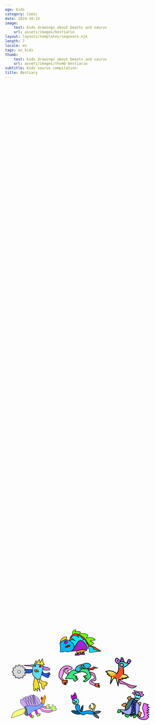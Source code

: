 ```yaml
---
age: kids
category: Comic
date: 2024-10-15
image:
    text: Kids drawings about beasts and saurus
    url: assets/images/bestiario
layout: layouts/templates/sequence.njk
length: 7
locale: en
tags: en_kids
thumb:
    text: Kids drawings about beasts and saurus
    url: assets/images/thumb-bestiario
subtitle: Kids saurus compilation.
title: Bestiary
---
```


<svg xmlns="http://www.w3.org/2000/svg" xml:space="preserve" style="height:100%;fill-rule:evenodd;clip-rule:evenodd;stroke-linecap:round;stroke-linejoin:round;stroke-miterlimit:1.5" viewBox="0 0 1280 800">
<path d="M642.822 375.592c-4.55-26.263 16.242-60.528 32.672-64.664 16.43-4.135 43.865-10.698 57.328 1.331 13.464 12.029 45.109 36.367 78.669 17.336-1.286-.047 13.118 22.891 22.667 26-1.591-1.37-37.852 53.935-106.003 68.664-1.544-2.266 25.433 84.422 4.003 132.669-.253-1.531 67.591-4.159 100 61.334.25-1.495-58.664 4.666-58.664 4.666l20.667 14-88.006-1.336 22.672 14.003-85.333 8.667-10 122-36.669-136.667s-28.888-27.82-48-12-66.664 110.667-66.664 110.667l24.666-139.334-54.672-22.669 8.672-11.331-39.338-14.669 18.005-16.664-46.667-32.667s101.92-54.984 211.334 41.334c-1.836-2.383 59.169-52.308 38.661-170.67Z" style="fill:#f4c12a;stroke:#000;stroke-width:13.27px" transform="matrix(.43349 0 0 .43349 674.042 153.855)"/><path d="M442.155 537.592s144.144-14.547 158.003 14.003c.508-3.167-91.229-93.675-202.003-46.003.87-.328 44 32 44 32ZM686.822 600.259l136.669 14.003s-11.606-58.886-93.794-63.394c-5.862.045-42.875 49.391-42.875 49.391Z" style="fill:#ffe779" transform="matrix(.43349 0 0 .43349 674.042 153.855)"/><path d="m504.161 603.595-16.006 131.331 64.438-110.638s-4.768-38.417-48.432-20.693ZM597.491 644.928s26.198-41.528 49.334 13.334c.14 3.234-13.998 116-13.998 116l-35.336-129.334Z" style="fill:#a3ff79" transform="matrix(.43349 0 0 .43349 674.042 153.855)"/><path d="m646.822 418.926 82.669 9.336 11.99 108.789-97.987 118.544-43.333-14.667-41.334-16-50-20.666 95.328-60.003 36.003-69.997 6.664-55.336Z" style="fill:#f4502a" transform="matrix(.43349 0 0 .43349 674.042 153.855)"/><path d="M682.825 314.262s-33.638 5.95-40.003 40.664c-6.365 34.713 6.672 67.336 6.672 67.336l80.667 6 104.664-72-20.664-27.334-47.334 2.667-41.336-24.667-42.666 7.334Z" style="fill:#39e9ff" transform="matrix(.43349 0 0 .43349 674.042 153.855)"/><path d="M642.822 375.592c-4.55-26.263 16.242-60.528 32.672-64.664 16.43-4.135 43.865-10.698 57.328 1.331 13.464 12.029 45.109 36.367 78.669 17.336-1.286-.047 13.118 22.891 22.667 26-1.591-1.37-37.852 53.935-106.003 68.664-1.544-2.266 25.433 84.422 4.003 132.669-.253-1.531 67.591-4.159 100 61.334.25-1.495-58.664 4.666-58.664 4.666l20.667 14-88.006-1.336 22.672 14.003-85.333 8.667-10 122-36.669-136.667s-28.888-27.82-48-12-66.664 110.667-66.664 110.667l24.666-139.334-54.672-22.669 8.672-11.331-39.338-14.669 18.005-16.664-46.667-32.667s101.92-54.984 211.334 41.334c-1.836-2.383 59.169-52.308 38.661-170.67Z" style="fill:none;stroke:#000;stroke-width:13.27px" transform="matrix(.43349 0 0 .43349 674.042 153.855)"/><path d="M638.161 356.262s-83.922-35.084-55.336-93.334 95.336 48.667 95.336 48.667-33.162 27.789-40 44.667ZM682.825 307.595s-1.935-78.05 22.664-75.336c24.599 2.714 42.672 85.336 42.672 85.336s-25.289-26.833-65.336-10ZM809.494 326.262s11.919-82.115 54-49.334c42.081 32.782-28.003 80-28.003 80l-25.997-30.666Z" style="fill:#c979ff;stroke:#000;stroke-width:13.27px" transform="matrix(.43349 0 0 .43349 674.042 153.855)"/><ellipse cx="624.181" cy="298.026" rx="4.69" ry="4.431" style="fill:red;stroke:#000;stroke-width:13.27px" transform="matrix(.43349 0 0 .43349 674.042 153.855)"/><ellipse cx="707.411" cy="267.772" rx="4.583" ry="4.177" style="fill:red;stroke:#000;stroke-width:13.27px" transform="matrix(.43349 0 0 .43349 674.042 153.855)"/><ellipse cx="846.629" cy="298.323" rx="5.138" ry="4.061" style="fill:red;stroke:#000;stroke-width:13.27px" transform="matrix(.43349 0 0 .43349 675.343 156.89)"/><ellipse cx="701.633" cy="377.625" rx="34.142" ry="34.697" style="fill:#fff;stroke:#000;stroke-width:13.27px" transform="matrix(.43349 0 0 .43349 674.042 153.855)"/><path d="m672.095 360.224 12.063 9.371 3.997-20.669 10.672 19.336 17.334-16.667 2 22.667 13.333-4.667M675.494 386.262l13.331-4-1.331 18 9.331-8.667 5.336 12.667 8-12.667 13.997 6.667-1.331-14 13.334 3.333" style="fill:#ff1000;stroke:#000;stroke-width:3.1px" transform="matrix(.43349 0 0 .43349 674.042 153.855)"/><path d="M659.494 660.262s188.409 131.671 330.667 122.666c-.834-.187-58.743 58.867-118.006 33.998-59.263-24.87-59.906-52.797-99.328-65.998-39.422-13.2-112.534 1.167-111.336-34 1.198-35.166-17.33-30.666-17.33-30.666l2.661-28.003 12.672 2.003Z" style="fill:#ff79d7;stroke:#000;stroke-width:10.62px" transform="matrix(.43349 0 0 .43349 674.042 153.855)"/><path d="M729.127 297.539s-39.37 20.373-45.005 85.482c-5.636 65.109-18.907 98.641 24.666 150 43.573 51.359 75.519 68.641 100 49.333 24.482-19.307 41.823-91.95 51.998-137.336 10.174-45.385 18.666-77.916 11.338-95.997-7.328-18.081-4.114-29.474-12.002-32.667-7.888-3.192-130.995-18.815-130.995-18.815Z" style="fill:#62ddff;stroke:#000;stroke-width:7.5px" transform="matrix(.45624 0 0 .45624 -80.903 170.5)"/><path d="m721.458 292.354 25.997-52.666 10.003 46.666 50-67.333 12.666 63.333 43.334-78.666 13.33 77.333 21.336 32s-22.026 15.289-40.002 10.667c-17.977-4.623-41.998-15.334-41.998-15.334s-11.448 6.305-27.333 4.667c-15.886-1.638-31.339-11.336-31.339-11.336s-7.166 5.518-15.333 2.667c-8.167-2.852-20.661-11.998-20.661-11.998Z" style="fill:#ffe326;stroke:#000;stroke-width:7.5px" transform="matrix(.45624 0 0 .45624 -80.903 170.5)"/><path d="M708.122 319.688s-19.881-2.469-33.331-4c-13.451-1.531-25.063 12.286-35.336 10-10.273-2.287-116.003 1.33-116.003 1.33s39.339 12.139 64.672 14.003c25.334 1.865 55.081.268 70.667 5.333 15.586 5.066 29.333 7.334 29.333 7.334s17.328-34 19.998-34ZM871.458 346.354s19.33.441 39.994 9.331c20.664 8.891 38.266 4.698 49.336 13.336 11.071 8.638 33.117 10.81 36 20 2.883 9.19 8.582 20.143-.666 22.667-9.25 2.523-77.698 9.992-93.331 5.333-15.633-4.659-30.667-16-30.667-16s11.683-54.328-.666-54.667Z" style="fill:#e376e7;stroke:#000;stroke-width:7.5px" transform="matrix(.45624 0 0 .45624 -80.903 170.5)"/><path d="m864.119 438.352 22.003 33.336s33.32 6.294 49.336 7.333c.687.185 31.875-15.195 46.661-16.003 14.786-.807 18.671 5.336 18.671 5.336s-11.991 10.748-22.002 11.334c0 0 23.722.588 29.332 9.333 5.62 8.745-43.702 24.943-52.662 24.667 2.099.789 36.739 2.143 33.997 10-2.742 7.857-13.331 41.067-45.331 26.666s-41.942-22.291-54.669-26.666c-12.727-4.375-36.664-22-36.664-22l-2.003-8 13.331-55.336Z" style="fill:#245af3;stroke:#000;stroke-width:7.5px" transform="matrix(.45624 0 0 .45624 -80.903 170.5)"/><path d="M824.788 561.021s1.651 39.682 30.667 54.667c29.016 14.984 82.667 20.666 82.667 20.666l18.669 31.334s-24.865 8.091-26.667 4.666c-1.802-3.424 5.334 28.667 5.334 28.667l-38.667 2s6.818 54.961-7.333 62.667c-14.151 7.705-38.54-11.563-43.334-87.334-8.586-45.263-48.086-23.257-42.005-41.336 6.081-18.078 3.339-55.33 3.339-55.33s17.38-17.643 17.33-20.667ZM722.788 548.354s-29.687 122.232-23.997 142.667c5.69 20.435 3.995 97.997 3.995 97.997l28.002 2.67 2.67-37.334s31.153 23.735 33.997 49.334c3.474-2.349 10.669-60.667 10.669-60.667s41.485 34.18 42.667 70c2.208-.445-32.065-196.122-54-231.333-2.656-1.289-30.672-22.922-44.003-33.334Z" style="fill:#f3dd24;stroke:#000;stroke-width:7.5px" transform="matrix(.45624 0 0 .45624 -80.903 170.5)"/><path d="M677.455 414.354s.471-9.544-16-10c-16.471-.455-39.82 3.547-50.664 1.334-10.844-2.214-44.82-11.865-72 5.333-1.185 2.266 13.995 63.997 13.995 63.997s12.586-6.208 31.336-6.664c18.75-.455 32.666 8.206 54.666 0 22-8.205 39.336-23.333 39.336-23.333l-.669-30.667Z" style="fill:#245af3;stroke:#000;stroke-width:7.5px" transform="matrix(.45624 0 0 .45624 -80.903 170.5)"/><path d="M714.791 412.354s52.763-5.661 61.997 1.334c9.235 6.995 25.591 32.062 17.334 34-8.258 1.937-59.951 6.685-68-3.334-8.05-10.018-11.331-32-11.331-32Z" style="fill:#ff9100;stroke:#000;stroke-width:7.5px" transform="matrix(.45624 0 0 .45624 -80.903 170.5)"/><path d="m737.864 449.193 19.594-26.839 13.333 26.667-32.927.172Z" style="fill:#fff;stroke:#000;stroke-width:7.5px" transform="matrix(.45624 0 0 .45624 -80.903 170.5)"/><ellipse cx="730.202" cy="336.185" rx="11.414" ry="15.164" style="fill:#ff0500;stroke:#000;stroke-width:7.5px" transform="matrix(.45624 0 0 .45624 -80.903 170.5)"/><ellipse cx="823.314" cy="346.611" rx="17.857" ry="16.257" style="fill:#ff1700;stroke:#000;stroke-width:7.5px" transform="matrix(.45624 0 0 .45624 -80.903 170.5)"/><path d="M478.184 328.945a126.441 126.441 0 0 0-24.468 0l-4.03 19.619a107.5 107.5 0 0 0-22.794 6.107l-13.299-14.975a126.455 126.455 0 0 0-21.191 12.234l6.32 19.005a107.511 107.511 0 0 0-16.686 16.686l-19.006-6.319a126.515 126.515 0 0 0-12.234 21.19l14.976 13.299a107.561 107.561 0 0 0-6.108 22.794l-19.619 4.03a126.6 126.6 0 0 0 0 24.468l19.619 4.03a107.561 107.561 0 0 0 6.108 22.794l-14.976 13.299a126.515 126.515 0 0 0 12.234 21.19l19.006-6.319a107.511 107.511 0 0 0 16.686 16.686l-6.32 19.006a126.524 126.524 0 0 0 21.191 12.234l13.299-14.976a107.561 107.561 0 0 0 22.794 6.108l4.03 19.619a126.6 126.6 0 0 0 24.468 0l4.03-19.619a107.561 107.561 0 0 0 22.794-6.108l13.299 14.976a126.515 126.515 0 0 0 21.19-12.234l-6.319-19.006a107.555 107.555 0 0 0 16.686-16.686l19.005 6.319a126.515 126.515 0 0 0 12.234-21.19l-14.975-13.299a107.5 107.5 0 0 0 6.107-22.794l19.619-4.03c.791-8.137.791-16.331 0-24.468l-19.619-4.03a107.5 107.5 0 0 0-6.107-22.794l14.975-13.299a126.515 126.515 0 0 0-12.234-21.19l-19.005 6.319a107.555 107.555 0 0 0-16.686-16.686l6.319-19.005a126.446 126.446 0 0 0-21.19-12.234l-13.299 14.975a107.5 107.5 0 0 0-22.794-6.107l-4.03-19.619ZM465.95 429.55c13.963 0 25.299 11.336 25.299 25.299s-11.336 25.3-25.299 25.3-25.3-11.337-25.3-25.3c0-13.963 11.337-25.299 25.3-25.299Z" style="fill:#d9d9d9;stroke:#000;stroke-width:7.5px" transform="matrix(.45624 0 0 .45624 -94.909 166.164)"/><path d="M537.303 300.564s75.521 69.932 114.005 44.003c38.484-25.93 80.581-98.159 143.997-88 63.417 10.159 82.935 10.073 90.006 6.666 7.07-3.406 24.372-21.377 47.997-33.333s76.152-50.229 59.333-76c-16.823-25.771-63.773-64.203-117.336-58-53.562 6.203-132.161 35.576-167.33 41.333-35.17 5.758-117.243 42.967-134.675 71.331-17.432 28.365-37.969 59.349-35.997 92Z" style="fill:#33bce7;stroke:#000;stroke-width:15.24px" transform="matrix(.28247 0 0 .28247 437.006 274.884)"/><path d="M689.305 213.233c-7.255 6.985-25.737 25.347-8.002 32.664 17.734 7.318 36.877 15.284 47.336.67 10.458-14.615 10.002-24.667 10.002-24.667s-42.08-15.651-49.336-8.667ZM762.636 217.897s26.828-25.481 45.339-19.33c18.51 6.151 34.937 35.362 23.997 38-10.94 2.638-60.573 13.213-69.336-18.67Z" style="fill:#fffb00;stroke:#000;stroke-width:15.24px" transform="matrix(.28247 0 0 .28247 437.006 274.884)"/><ellipse cx="719.611" cy="175.633" rx="13.639" ry="11.733" style="fill:red;stroke:#000;stroke-width:15.24px" transform="matrix(.28247 0 0 .28247 437.006 274.884)"/><ellipse cx="777.472" cy="161.02" rx="14.167" ry="13.12" style="fill:red;stroke:#000;stroke-width:15.24px" transform="matrix(.28247 0 0 .28247 437.006 274.884)"/><path d="M891.305 264.567s82.032-21.091 140.005-26c57.97-4.909 24.19-53.321 85.33-24.67 61.13 28.652 72.17 15.586 84.67 24.003 12.49 8.417-91.63-6.604-104 20-12.38 26.604-21.03 35.24-87.34 35.331-66.31.091-79.998 30.669-79.998 30.669s2.055-59.43-38.667-59.333Z" style="fill:#e7333f;stroke:#000;stroke-width:15.24px" transform="matrix(.28247 0 0 .28247 437.006 274.884)"/><path d="M879.972 265.233s38.763-19.179 76.667 87.334C994.542 459.08 1011.98 457.9 1011.98 457.9s-28.852 59.495-28.675 68.667c.178 9.172-142.664 124-142.664 124s-92.159-9.154-61.336-28C810.128 603.72 888.641 539.9 888.641 539.9l-54.666 6.667-32.672-22.67 44.672-21.33-42.667-2-28-16.667 64.667-19.333 24 2.666s48.289-18.088 17.33-56c-30.958-37.911-83.974-64.333-157.338-59.336-73.365 4.998-242.216 76.959-249.998 86.667-7.781 9.708 111.342 44.003 111.342 44.003l-42.675 26.664 57.339 6.002-48.006 38.664 74.67 8.67-94 79.333-47.998-30s27.578-26.771 8-41.333c-19.578-14.563-200.239-14.115-229.336-15.334-29.096-1.218-26.289 13.86 16-52.666s118.644-172.034 161.336-187.334c42.693-15.299 33.368-36.132 66-18 32.633 18.133 113.334 55.334 113.334 55.334s16.067 10.232 42.666-15.334c26.599-25.565 62.365-79.323 101.331-77.333 38.966 1.99 116 5.333 116 5.333Z" style="fill:#33e77d;stroke:#000;stroke-width:15.24px" transform="matrix(.28247 0 0 .28247 437.006 274.884)"/><path d="M351.41 400.222s-67.659-76.249-32.105-86.989c35.555-10.739 144.623-39.091 126-78-18.622-38.908-194.044-109.203-301.336-.669C36.678 343.098 34.571 494.978 77.975 543.233c43.403 48.256 78 74.667 78 74.667s40.013-3.315 39.33-21.333c-.682-18.018-65.549-32.008-57.333-70.667 8.216-38.659 12.93-53.466 39.333-110.667 26.404-57.2-4.289-112.825 38-144 42.289-31.174 120.003-24 120.003-24s-119.232 15.138-120.003 93.334c4.917 34.247 77.024 54.432 104.67 104 1.257 2.255 31.435-44.345 31.435-44.345Z" style="fill:#f697eb;stroke:#000;stroke-width:15.24px" transform="matrix(.28247 0 0 .28247 437.006 274.884)"/><path d="M155.975 617.9s-24.154 43.833 2.664 69.333c26.817 25.5 67.221 48.188 79.336 47.334 12.114-.854-37.336-72.667-37.336-72.667s59.057 46.037 62.669 79.333c3.612 33.297 3.109-75.625-16.669-87.333-19.779-11.708 51.333 36 51.333 36s3.068-49.151-15.336-58.669c-18.404-9.518 31.336-2.664 31.336-2.664l-23.336-32.003-96.664 6.669-37.997 14.667Z" style="fill:#fa6b2f;stroke:#000;stroke-width:15.24px" transform="matrix(.28247 0 0 .28247 437.006 274.884)"/><path d="M965.305 359.9s134.195 5.016 158.005 84.667c23.81 79.651 45.42 136.526 9.33 162.666-36.09 26.141-147.506 1.469-108.67 36.667 38.84 35.198 133.34 65.333 133.34 65.333s-52.38 29.649-44.01 47.331c8.37 17.682-151.914-48.396-149.992-74.664 1.922-26.268 5.242-71.724 33.331-88 28.091-16.276 111.451-20.203 112.001-64 .55-43.797-87.09-111.581-115.999-117.333-28.911-5.753-20.781-46.888-27.336-52.667Z" style="fill:#f697eb;stroke:#000;stroke-width:15.24px" transform="matrix(.28247 0 0 .28247 437.006 274.884)"/><path d="M1157.31 709.233s62.72-20.656 86-10c23.27 10.657-20.67 25.998-20.67 25.998l46.67 59.336s-73.54-43.373-63.34-34.67c10.2 8.704 53.34 66.003 53.34 66.003l-120-27.333-28.01-34.003 46.01-45.331Z" style="fill:#fa6b2f;stroke:#000;stroke-width:15.24px" transform="matrix(.28247 0 0 .28247 437.006 274.884)"/><path d="M697.145 333.017S580.189 312.783 561.14 451.681c.622-1.047 88.106-81.068 122.666-64.667-.127-2.229 13.339-53.997 13.339-53.997Z" style="fill:#ffd900;stroke:#000;stroke-width:8px" transform="matrix(.41378 0 0 .41378 229.633 -55.547)"/><path d="M561.145 453.684s-4.737 9.161-5.339 23.997c-.601 14.836 16.479 55.674 11.336 86.669-5.143 30.995-.666 51.334-.666 51.334l-8.67 17.33s27.901 13.089 84.67-3.33c56.768-16.42 34.614 27.015 141.335-8 59.316-20.508 70.631-80.19 59.995-120.003-10.635-39.812-90.661-92.664-90.661-92.664s-50.625-23.792-70.672-23.336c-20.047.456-36.612-7.169-121.328 68.003Z" style="fill:#00b7ff;stroke:#000;stroke-width:8px" transform="matrix(.41378 0 0 .41378 229.633 -55.547)"/><path d="M749.806 408.348s19.748-88.597 42.667-103.334c22.919-14.737 53.18-90.859 202.672 16.003 149.495 106.862 111.265 164.352 184.665 191.997 73.39 27.646 63.82 10.065 82 23.336 18.18 13.271 124 84.667 124 84.667l-228.67 25.333-4-74-38.66-13.333S1050.36 396.52 969.145 402.35c-81.219 5.831-104.18 192.748-179.336 214.667.299-3.042 154.362-92.732-40.003-208.669Z" style="fill:#00eaff;stroke:#000;stroke-width:8px" transform="matrix(.41378 0 0 .41378 229.633 -55.547)"/><path d="M818.927 281.131s-37.686-81.643 59.549-95.447c1.471.984-12.665 44-12.665 44s74.222-24.599 109.995 7.33c.852-1.135-25.328 36.67-25.328 36.67s108.682-36.99 175.992 23.33c1.65.446-32.66 56.67-32.66 56.67s134.15-39.758 180.67 42c-3.9-2.722-113.34 21.33-113.34 21.33s65.39 11.008 82 54.67c-2.5-.714-62 40-62 40s-37.72-5.776-72-78c-34.27-72.224-130.12-126.391-161.998-144-31.877-17.61-81.776-38.75-128.215-8.553Z" style="fill:#74ff00;stroke:#000;stroke-width:8px" transform="matrix(.41378 0 0 .41378 229.633 -55.547)"/><path d="M785.14 622.348s145.52-3.302 200.005-28.664c54.485-25.362 75.235 13.752 113.335 16.666-.62-3.557 16.66-52 16.66-52s-68.56-160.995-141.331-158c-72.766 2.995-116.128 201.498-188.669 221.998Z" style="fill:#a623d0;stroke:#000;stroke-width:8px" transform="matrix(.41378 0 0 .41378 229.633 -55.547)"/><path d="m892.84 614.532 8.305 63.152h34.664l35.336-44.667-.669 43.333 49.334.667 6.68-46.828 71.32-24.505-66-18.003-50.668 7.336-88.302 19.515Z" style="fill:#fa9e23;stroke:#000;stroke-width:8px" transform="matrix(.41378 0 0 .41378 229.633 -55.547)"/><path d="m657.142 539.017 17.334-6s29.432-35.537 53.333-36.667c23.901-1.13 57.458 4.633 18.002 31.334-39.455 26.7-88.669 11.333-88.669 11.333Z" style="fill:#ff2c00;stroke:#000;stroke-width:8px" transform="matrix(.41378 0 0 .41378 229.633 -55.547)"/><path d="M671.142 477.684s-32.586-9.412-22.666-46c9.919-36.589 65.58-32.425 61.335-1.334-4.244 31.091-38.669 47.334-38.669 47.334Z" style="fill:#ff00f0;stroke:#000;stroke-width:8px" transform="matrix(.41378 0 0 .41378 229.633 -55.547)"/><path d="M668.473 429.014s-6.643 12.466 4.005 12.67c10.649.203 13.659-20.92-4.005-12.67Z" style="fill:#fff;stroke:#000;stroke-width:8px" transform="matrix(.41378 0 0 .41378 229.633 -55.547)"/><path d="m695.811 541.017 4-18 8 7.333 3.334-16.666 13.995 11.997 2.002-23.997 28.003 15.333s-39.378 28.482-59.334 24Z" style="fill:#ffdf00;stroke:#000;stroke-width:8px" transform="matrix(.41378 0 0 .41378 229.633 -55.547)"/><path d="M561.811 457.017s36.636-40.104 116.665 7.333c-.329-2.836-84-68-84-68s37.617-87.528 154.669-4c-.438-2.802-24.667-50-24.667-50s105.753 36.214 116.664 106.667c-1.573-3.078 8.669-29.333 8.669-29.333s65.016 63.734 57.334 110.666c-1.599-.213 15.331-20 15.331-20s28.622 68.25 21.333 85.334c-.417-3.396 33.331-22.67 33.331-22.67s108.38 27.578 56 56.67c3.09-3.334 114 32 114 32l45.34 6.666-124.67-84.669s-114.217-4.529-153.332-104.664c-39.114-100.135-199.854-167.688-238.002-162-38.149 5.687-97.154 20.445-114.665 140Z" style="fill:#fa4723;stroke:#000;stroke-width:8px" transform="matrix(.41378 0 0 .41378 308.398 -76.39)"/><path d="m675.809 743.017 14.002-32s-6.565 44.01 3.331 31.333 34.669-40 34.669-40l-7.335 36 28.669-38 14.666 38v14l-94.002 2 6-11.333Z" style="fill:#8d40a6;stroke:#000;stroke-width:8px" transform="matrix(.41378 0 0 .41378 308.398 -76.39)"/><path d="m675.809 743.017 14.002-32s-6.565 44.01 3.331 31.333 34.669-40 34.669-40l-7.335 36 28.669-38 14.666 38v14l-94.002 2 6-11.333Z" style="fill:#8d40a6;stroke:#000;stroke-width:8px" transform="matrix(.41378 0 0 .41378 351.002 -82.137)"/><path d="M265.189 633.592s5.101-94.435 74.002-131.333c68.902-36.899 198.665-72 198.665-72l11.333 47.333s-18.388 13.69-24 25.333c-5.612 11.644-9.333 45.334-9.333 45.334l-250.667 85.333Z" style="fill:#f6ff7a;stroke:#000;stroke-width:5px" transform="matrix(.41194 0 0 .41194 -56.527 500.58)"/><path d="M527.186 414.256s58.657-26.849 69.336 173.336c1.357 10.391-50.177-14.229-59.333-26.667-9.156-12.437-2.078-66.888 22.669-70.666.805-.578-10.002-59.334-10.002-59.334l-22.67-16.669Z" style="fill:#6f6f6f;stroke:#000;stroke-width:5px" transform="matrix(.41194 0 0 .41194 -56.527 500.58)"/><path d="M527.856 412.925s38.335-30.679 109.33-32.002c70.995-1.323 95.099 8.719 143.334 2.666 48.234-6.052 82.38-53.106 96.002-53.33 13.623-.224 47.336 31.333 47.336 31.333s-68.471 75.161-106.005 89.997c-37.534 14.836-96.086 35.836-121.328 52.003-25.242 16.167-99.336 84.667-99.336 84.667s-3.518-65.227-11.331-89.334c-7.812-24.106-12.424-63.908-26-72.666-13.575-8.758-22.065-17.412-32.002-13.334Z" style="fill:#7aa5ff;stroke:#000;stroke-width:5px" transform="matrix(.41194 0 0 .41194 -56.527 500.58)"/><path d="M876.522 330.259s-1.583-54.123 19.334-82c20.916-27.878 44.666-76 44.666-76l16.003 6.666s18.37 53.138 3.333 68.667c-15.036 15.529-24.802 20.206-20.669 36 4.133 15.794-7.333 67.333-7.333 67.333l-8 8.667-47.334-29.333Z" style="fill:#ffa201;stroke:#000;stroke-width:5px" transform="matrix(.41194 0 0 .41194 -56.527 500.58)"/><path d="M895.856 248.259s-32.084 24.208-30.67 6.664c1.414-17.545 3.742-53.526 15.339-54.664 11.596-1.138 23.997 36.666 23.997 36.666l-8.666 11.334Z" style="fill:#ff1f01;stroke:#000;stroke-width:5px" transform="matrix(.41194 0 0 .41194 -56.527 500.58)"/><path d="M871.191 330.925s-30.026-30.565-32.005-63.336c-1.979-32.77-129.33-111.997-129.33-111.997l-15.998 23.333-28.672-16.002-18.661 24.002-32.003-3.333-14.666 23.333-48.003-6.669-7.995 23.336-36.005-.003-6.662 32.67h-48.666s-14.748 52.867 15.328 93.33c30.075 40.464 60.669 63.336 60.669 63.336s6.398-36.055 147.44-27.708c34.756 2.057 80.26 4.269 105.859-.224 18.729-3.287 35.736-16.881 49.055-21.316 29.116-9.693 40.315-32.752 40.315-32.752Z" style="fill:#c8a8f7;stroke:#000;stroke-width:5px" transform="matrix(.41194 0 0 .41194 -56.527 500.58)"/><path d="M501.858 254.925s92.971 97.974 90.664 117.334c-2.307 19.359-47.333-150-47.333-150s89.953 99.76 89.336 142.666c-.617 42.907-34-158.666-34-158.666s89.565 143.797 84.664 158c-4.901 14.203-37.998-178-37.998-178s88.128 176.047 84 180c-4.127 3.953-35.335-189.334-35.335-189.334l66 184.667-49.334-202.667 96.003 193.334" style="fill:none;stroke:#000;stroke-width:5px" transform="matrix(.41194 0 0 .41194 -56.527 500.58)"/><path d="m894.522 391.592 76 6.667 2 44.666-101.331-28.666 23.331-22.667ZM834.52 441.589l27.333-19.333s22.247 34.057 82.672 50.669c60.425 16.612 147.335-6 147.335-6l19.33 23.334s-62.06 35.031-90.67 33.333c-28.607-1.698-122.302-13.695-138.664-33.333-16.362-19.638-47.336-48.67-47.336-48.67Z" style="fill:#ff7af0;stroke:#000;stroke-width:5px" transform="matrix(.41194 0 0 .41194 -56.527 500.58)"/><path d="M969.191 396.925s24.487-38.726 45.329-39.333c20.85-.607 29.34 2 29.34 2l-28.01 34.664 58.68 18.003-44.68 15.33 37.34 13.336-92.668 2.667-5.331-46.667ZM1093.19 468.259s-14.82-61.242 18-114.667c.67-.445 25.33 48 25.33 48l34.67 1.333-14.66 34.667 33.33 8-20 38-59.34 4.667-17.33-20Z" style="fill:#c3ff7a;stroke:#000;stroke-width:5px" transform="matrix(.41194 0 0 .41194 -56.527 500.58)"/><path d="m614.522 569.592 48 51.333 22.003-29.333-22-56-48.003 34ZM738.52 481.589l32 82 36.671-24.664-26.005-72.669-42.666 15.333Z" style="fill:#ff27e6;stroke:#000;stroke-width:5px" transform="matrix(.41194 0 0 .41194 -56.527 500.58)"/><path d="m685.856 590.259 38.002-6.667-11.333 14 13.328 7.997-25.333 14.667 5.333 16.667-44.667-15.334 24.67-31.33ZM772.52 560.256l33.336 48.669 11.997-28.669 34.003 5.336-8.003-22.669 20.005-11.998-54.672-12.669-36.666 22Z" style="fill:#87f500;stroke:#000;stroke-width:5px" transform="matrix(.41194 0 0 .41194 -56.527 500.58)"/><ellipse cx="464.544" cy="323.434" rx="78.967" ry="79.288" style="fill:#44f0f1;stroke:#0b0b0b;stroke-width:12px" transform="matrix(.3344 0 0 .3344 435.917 514.475)"/><ellipse cx="464.544" cy="323.434" rx="78.967" ry="79.288" style="fill:#ff0300;stroke:#0b0b0b;stroke-width:86.06px" transform="matrix(.04663 0 0 .04663 557.79 598.184)"/><path d="M417.574 343.477s46.479 2.503 69.338-43.33c1.211-.394 17.175 84.463-52.002 68.666-1.938-3.778-17.336-25.336-17.336-25.336Z" style="fill:#ff8f00;stroke:#0b0b0b;stroke-width:12px" transform="matrix(.3344 0 0 .3344 434.292 516.208)"/><path d="M475.574 396.811c19.803-4.276 33.995-23.881 53.336-13.998 19.341 9.883 40.974 27.414 35.333 68-5.641 40.586-21.609 73.584 26 102.667s195.167-39.82 236.667-24 111.817 64.25 94.002 82.667c-17.815 18.416-122.979 11.948-166.002-2.667-43.024-14.615-81.808 56.305-139.334 23.333-57.526-32.971-73.737-63.635-109.997-92-36.26-28.364-83.641-132.422-30.005-144.002Z" style="fill:#009dff;stroke:#0b0b0b;stroke-width:12px" transform="matrix(.3344 0 0 .3344 438.203 520.807)"/><path d="M628.246 557.48s-60.852-153.599-34.67-202c2.24 1.234 97.321 103.318 101.336 191.333.698-2.508-66.666 10.667-66.666 10.667Z" style="fill:#00568c;stroke:#0b0b0b;stroke-width:16.31px" transform="matrix(.1921 .14829 -.15235 .19736 594.014 496.908)"/><path d="M526.243 558.813s-108.375-53.367-175.331-12c-1.534 1.334 79.748 108.482 240.667 71.334.445-1.381-65.336-59.334-65.336-59.334Z" style="fill:#00568c;stroke:#0b0b0b;stroke-width:12px" transform="matrix(.3344 0 0 .3344 438.203 520.807)"/><path d="M860.24 538.144s25.969-123.935 96.003-143.331c-2.815 1.297 14.466 92.407-61.336 165.998-1.846-.151-34.667-22.667-34.667-22.667Z" style="fill:#486f87;stroke:#0b0b0b;stroke-width:12px" transform="rotate(104.456 308.396 628.666) scale(.3344)"/><path d="M920.243 581.48s69.294-65.013 170.667-26.667c1.5 1.084-33.42 40.287-58 46-24.57 5.714-107.138 7.211-106.664 6 .474-1.211-6.003-25.333-6.003-25.333Z" style="fill:#486f87;stroke:#0b0b0b;stroke-width:12px" transform="matrix(.3344 0 0 .3344 438.203 520.807)"/><path d="m827.576 519.48 5.334-48-24-12.667s-66.37-6.367-70.003-36.669c-3.633-30.302 10.76-66.495 36.669-79.331 1.18.675-26.562 85.068 44 104.667 70.563 19.599 49.084-133.198-17.333-134.667-2.732.097 151.398-10.731 65.997 147.998-1.726 1.362-10.661 74.669-10.661 74.669l-30.003-16Z" style="fill:#ffdd2e;stroke:#0b0b0b;stroke-width:12px" transform="matrix(.3344 0 0 .3344 457.946 535.044)"/><path d="M381.579 262.147s-50.633-46.605-30-118.667c4.12-.81 47.328 50.664 47.328 50.664s-7.635-42.406-1.995-60.664c1.849 1.865 30.667 37.333 30.667 37.333s-8.005-62.133 10.664-89.333c1.208-.464 61.68 82.544 43.336 143.333.461-1.575-54.524-26.799-100 37.334Z" style="fill:#d0f;stroke:#0b0b0b;stroke-width:12px" transform="matrix(.3344 0 0 .3344 438.203 520.807)"/><path d="M869.019 173.751s-60.195 6.972-65.331 44.667c-5.135 37.695 16.906 46.51-6.005 113.997.792-.497-14.273 20.229 30 28 44.273 7.771 56.492 8.591 78.669-15.997 22.177-24.589 44.753-69.758 32.003-99.333-12.75-29.576-20.995-68.862-69.336-71.334Z" style="fill:#74ecfc;stroke:#000;stroke-width:13px" transform="translate(814.96 490.135) scale(.34048)"/><path d="m826.352 295.085 76.669 24-80.666 3.333s-7.474-14.104 3.997-27.333Z" style="fill:#ffeb00;stroke:#000;stroke-width:13px" transform="translate(814.96 490.135) scale(.34048)"/><path d="M858.355 213.751s-38.617.214-18 22c20.617 21.787 26.601-9.679 18-22ZM889.019 220.418s-24.044 35.325 12 30c36.044-5.326-12.003-28.789-12-30Z" style="fill:#ff3c00;stroke:#000;stroke-width:13px" transform="translate(814.96 490.135) scale(.34048)"/><path d="M802.352 232.418s-55.456-38.719-58.664-55.333c-3.208-16.615 76.664 7.333 76.664 7.333s-37.054-62.951-43.333-66.667c-6.279-3.716 112 34 112 34l104.667.667-26.667 37.333s50.431 25.477 58.671 28c8.24 2.524-35.741 54.667-80.002 55.334-.409-.615-8.708-89.555-62-98.667-53.292-9.112-84.411 37.503-81.336 58Z" style="fill:#ef74fc;stroke:#000;stroke-width:13px" transform="translate(814.96 490.135) scale(.34048)"/><path d="M791.686 325.085c1.881 1.708-9.274 28.343 39.33 40.664 48.604 12.32 48.67 1.336 48.67 1.336s-53.269 36.32 0 58c53.268 21.679 34.283 255.867-5.331 282.666-39.615 26.8-91.331 14.511-138.005 2.664-46.675-11.846-64.969 65.821-282.667-82.666-3.654-1.573-26.466-42.849 33.336-37.998 59.802 4.852 67.641 32.607 80.669-15.333 13.029-47.94-25.661-70.604 15.333-77.333 40.995-6.73 81.628-166.532 122.665-177.334 41.036-10.802 66.174-12.666 86 5.334Z" style="fill:#a4a6ff;stroke:#000;stroke-width:13px" transform="translate(814.96 490.135) scale(.34048)"/><path d="M660.35 372.415s-30.435-51.25-41.998-60.664c-11.562-9.414 8.188-22.536 19.331-15.336 11.143 7.201-2.484-37.578 24.003-20.664 26.487 16.914 8.578-41.518 33.335-8 24.758 33.518 17.334 50.667 17.334 50.667s-4.055-19-52.005 53.997ZM599.021 485.085s-17.486-41.198-16-52.667c1.487-11.469-27.807-13.227-31.333 6-3.526 19.226-41.276-10.781-37.333 11.333 3.943 22.115-54.57 14.183-28.672 35.998 25.898 21.815 61.284 36.424 78 34.666 16.716-1.758-5.784-23.729 9.338-22.664 15.123 1.065 26-12.666 26-12.666Z" style="fill:#ff9e4b;stroke:#000;stroke-width:13px" transform="translate(814.96 490.135) scale(.34048)"/><path d="M451.683 593.082s-50.258-3.755-52.662-3.997c-2.403-.243-34.328 61.255-22 74.666 12.329 13.412 100.667-19.333 100.667-19.333s-43.237-17.656-26.005-51.336Z" style="fill:#00e13a;stroke:#000;stroke-width:13px" transform="translate(814.96 490.135) scale(.34048)"/><path d="m491.686 651.751 3.33 56.664 57.339-22.664-60.669-34Z" style="fill:#1e4e2b;stroke:#000;stroke-width:13px" transform="translate(814.96 490.135) scale(.34048)"/><path d="M573.683 697.082s-20.13 40.422-5.995 52.669c14.136 12.248 43.091 32.659 62.667 28 19.575-4.659 47.328-57.336 47.328-57.336s-62.203 3.485-104-23.333Z" style="fill:#00e13a;stroke:#000;stroke-width:13px" transform="translate(814.96 490.135) scale(.34048)"/><path d="m690.355 715.751 13.331 50 70.669-46.666s-40.336-20.638-84-3.334Z" style="fill:#1e4e2b;stroke:#000;stroke-width:13px" transform="translate(814.96 490.135) scale(.34048)"/><path d="M783.688 719.085s-29.745 67.325-14.669 74c15.075 6.674 47.474-13.378 60.667-23.334 13.192-9.955 31.942-46.291 30.666-53.333-1.276-7.042-57.87 10.312-76.664 2.667Z" style="fill:#00e13a;stroke:#000;stroke-width:13px" transform="translate(814.96 490.135) scale(.34048)"/><path d="M892.355 429.751s34.622-26.273 48-20.666c13.377 5.606 17.836 22.445 9.997 25.333-7.838 2.888 11.669 13.237-2.666 24.667-14.336 11.429 10.125 21.849-3.331 26.666-13.456 4.818-34.005-6.002-34.005-6.002l-17.995-49.998ZM903.686 630.418s58.046 25.646 64.002 42.667c5.956 17.02-7.018 19.333-19.336 23.333-12.317 4 18.279 31.487-1.997 34.667-20.276 3.179 8.161 34.507-20.003 29.333-28.164-5.175-43.331-60.667-43.331-60.667l20.665-69.333Z" style="fill:#ff9e4b;stroke:#000;stroke-width:13px" transform="translate(814.96 490.135) scale(.34048)"/><path d="M869.021 715.751s-16.682 50.305 37.334 88.667c54.015 38.362 158.385 42.49 190.665 18.667s52.67-54.667 52.67-54.667l-38.67-33.333 48-18.667-67.34-53.336 66.01-7.997-61.33-50 63.99-1.334-50.66-50.666 55.99-14.003-67.32-38.664 43.33-31.333-114.67-34.667s-49.431 110.836-26 162c23.43 51.164 76.49 188.055-35.334 192-4.209-4.659-58.834 12.552-86-80 1.434-.891-10.665 7.333-10.665 7.333Z" style="fill:#ef74fc;stroke:#000;stroke-width:13px" transform="translate(814.96 490.135) scale(.34048)"/><path d="m795.686 339.085-9.336 1.33s-65.128 20.341-59.331 156.003c5.797 135.661-14.216 220.57-71.331 222.667 2.776-1.105 58.844-19.662 91.333-10.667 32.49 8.995 76.667 12.667 76.667 12.667s-31.14-312.951 44-342.667c-3.555-3.122-96.758-22.995-72.002-39.333Z" style="fill:#494bc0;stroke:#000;stroke-width:13px" transform="translate(814.96 490.135) scale(.34048)"/><path d="M751.683 407.082s49.719 20.307 62.003 17.336c12.283-2.971-62.67 46.664-62.67 46.664l46.672 21.336-53.338 48.664 47.338 28.003s-63.734 41.432-54.667 41.333c9.068-.099 51.334 21.333 51.334 21.333l-60.672 54.664 70.667 13.334-46.667-292.667Z" style="fill:#00dfff;stroke:#000;stroke-width:13px" transform="translate(816.536 484.616) scale(.34048)"/><path d="M553.683 605.082s68.247 13.542 118.672-71.997c50.424-85.539 82.299-196.469 112.664-195.334 1.367-1.778 8-12 8-12s-31.771-32.549-84.664-2.666c-52.893 29.882-139.336 189.333-139.336 189.333s19.812 80.315-15.336 92.664Z" style="fill:#467b82;stroke:#000;stroke-width:13px" transform="translate(814.96 490.135) scale(.34048)"/>
</svg>